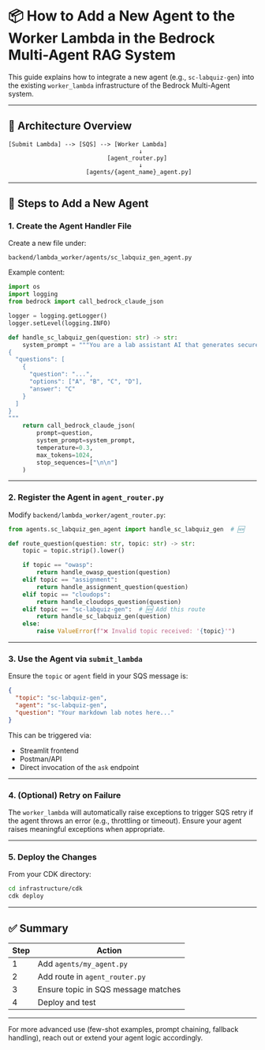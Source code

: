 # 📦 How to Add a New Agent to the Worker Lambda in the Bedrock Multi-Agent RAG System

This guide explains how to integrate a new agent (e.g., `sc-labquiz-gen`) into the existing `worker_lambda` infrastructure of the Bedrock Multi-Agent system.

---

## 🧩 Architecture Overview

```
[Submit Lambda] --> [SQS] --> [Worker Lambda]
                                     ↓
                            [agent_router.py]
                                     ↓
                      [agents/{agent_name}_agent.py]
```

---

## 🚀 Steps to Add a New Agent

### 1. Create the Agent Handler File

Create a new file under:

```
backend/lambda_worker/agents/sc_labquiz_gen_agent.py
```

Example content:

```python
import os
import logging
from bedrock import call_bedrock_claude_json

logger = logging.getLogger()
logger.setLevel(logging.INFO)

def handle_sc_labquiz_gen(question: str) -> str:
    system_prompt = """You are a lab assistant AI that generates secure coding lab quizzes from lab notes in markdown. Output only JSON in this format:
{
  "questions": [
    {
      "question": "...",
      "options": ["A", "B", "C", "D"],
      "answer": "C"
    }
  ]
}
"""
    return call_bedrock_claude_json(
        prompt=question,
        system_prompt=system_prompt,
        temperature=0.3,
        max_tokens=1024,
        stop_sequences=["\n\n"]
    )
```

---

### 2. Register the Agent in `agent_router.py`

Modify `backend/lambda_worker/agent_router.py`:

```python
from agents.sc_labquiz_gen_agent import handle_sc_labquiz_gen  # 🆕

def route_question(question: str, topic: str) -> str:
    topic = topic.strip().lower()

    if topic == "owasp":
        return handle_owasp_question(question)
    elif topic == "assignment":
        return handle_assignment_question(question)
    elif topic == "cloudops":
        return handle_cloudops_question(question)
    elif topic == "sc-labquiz-gen":  # 🆕 Add this route
        return handle_sc_labquiz_gen(question)
    else:
        raise ValueError(f"❌ Invalid topic received: '{topic}'")
```

---

### 3. Use the Agent via `submit_lambda`

Ensure the `topic` or `agent` field in your SQS message is:

```json
{
  "topic": "sc-labquiz-gen",
  "agent": "sc-labquiz-gen",
  "question": "Your markdown lab notes here..."
}
```

This can be triggered via:

- Streamlit frontend
- Postman/API
- Direct invocation of the `ask` endpoint

---

### 4. (Optional) Retry on Failure

The `worker_lambda` will automatically raise exceptions to trigger SQS retry if the agent throws an error (e.g., throttling or timeout). Ensure your agent raises meaningful exceptions when appropriate.

---

### 5. Deploy the Changes

From your CDK directory:

```bash
cd infrastructure/cdk
cdk deploy
```

---

## ✅ Summary

| Step | Action |
|------|--------|
| 1 | Add `agents/my_agent.py` |
| 2 | Add route in `agent_router.py` |
| 3 | Ensure topic in SQS message matches |
| 4 | Deploy and test |

---

For more advanced use (few-shot examples, prompt chaining, fallback handling), reach out or extend your agent logic accordingly.

